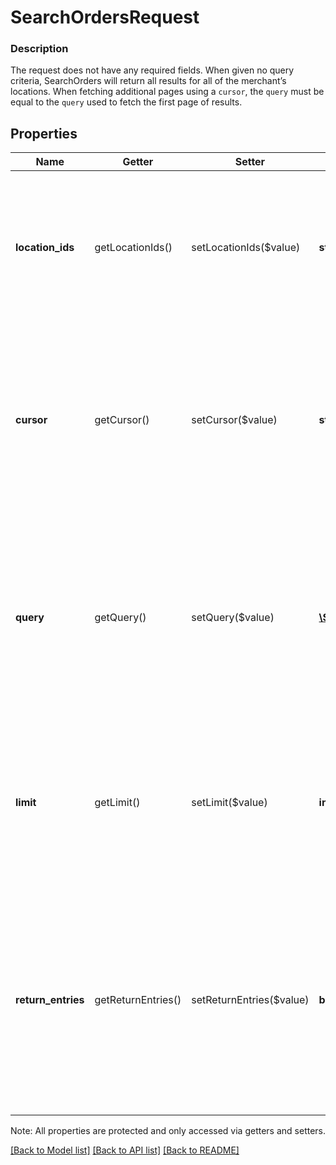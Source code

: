# SearchOrdersRequest

### Description

The request does not have any required fields. When given no query criteria, SearchOrders will return all results for all of the merchant’s locations. When fetching additional pages using a `cursor`, the `query` must be equal to the `query` used to fetch the first page of results.

## Properties
Name | Getter | Setter | Type | Description | Notes
------------ | ------------- | ------------- | ------------- | ------------- | -------------
**location_ids** | getLocationIds() | setLocationIds($value) | **string[]** | The location IDs for the orders to query. All locations must belong to the same merchant.  Min: 1 location IDs.  Max: 10 location IDs. | [optional] 
**cursor** | getCursor() | setCursor($value) | **string** | A pagination cursor returned by a previous call to this endpoint. Provide this to retrieve the next set of results for your original query. See [Pagination](/basics/api101/pagination) for more information. | [optional] 
**query** | getQuery() | setQuery($value) | [**\SquareConnect\Model\SearchOrdersQuery**](SearchOrdersQuery.md) | Query conditions used to filter or sort the results. Note that when fetching additional pages using a cursor, the query must be equal to the query used to fetch the first page of results. | [optional] 
**limit** | getLimit() | setLimit($value) | **int** | Maximum number of results to be returned in a single page. It is possible to receive fewer results than the specified limit on a given page.  Default: &#x60;500&#x60; | [optional] 
**return_entries** | getReturnEntries() | setReturnEntries($value) | **bool** | Boolean that controls the format of the search results. If &#x60;true&#x60;, SearchOrders will return [&#x60;OrderEntry&#x60;](#type-orderentry) objects. If &#x60;false&#x60;, SearchOrders will return complete Order objects.  Default: &#x60;false&#x60;. | [optional] 

Note: All properties are protected and only accessed via getters and setters.

[[Back to Model list]](../../README.md#documentation-for-models) [[Back to API list]](../../README.md#documentation-for-api-endpoints) [[Back to README]](../../README.md)

